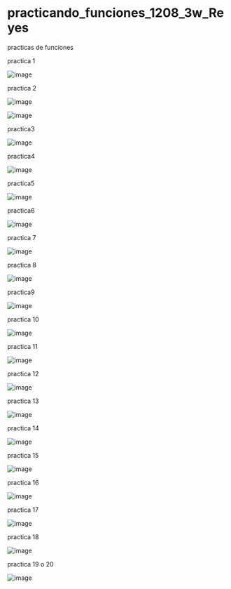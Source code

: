 # practicando_funciones_1208_3w_Reyes
practicas de funciones

practica 1

![image](https://github.com/user-attachments/assets/8411ad6b-b8a9-47ad-9260-927d6a51afe0)

practica 2

![image](https://github.com/user-attachments/assets/52498fd7-cc01-4aaa-a06c-18e833c4e97b)

![image](https://github.com/user-attachments/assets/4c809e00-d19a-4ee6-a7a1-5e5b4a155c12)

practica3

![image](https://github.com/user-attachments/assets/c190a971-6ecd-475a-a50b-83bab054411e)

practica4

![image](https://github.com/user-attachments/assets/18cb8ecd-6ef8-479c-943d-caa858399cbf)

practica5

![image](https://github.com/user-attachments/assets/0b9562da-a0ab-4b61-bddd-9941c4fef850)
 
practica6

![image](https://github.com/user-attachments/assets/5d7c259e-0004-4d8a-b901-219921b4e967)

practica 7

![image](https://github.com/user-attachments/assets/aea2dc8b-5b6c-4d10-b58c-f5000a506a20)

practica 8

![image](https://github.com/user-attachments/assets/3863e6d3-6096-408d-b925-716f4c66273d)

practica9

![image](https://github.com/user-attachments/assets/c30d69e7-5626-4049-8143-ba3d770c1d01)

practica 10

![image](https://github.com/user-attachments/assets/3be8632f-e6b2-4c18-8f02-254494d437d2)

practica 11 

![image](https://github.com/user-attachments/assets/cc5da3ad-f271-42bd-8d87-4278b83ee214)

practica 12

![image](https://github.com/user-attachments/assets/f963eb3b-a450-4c70-855b-fd4b19d04d54)

practica 13

![image](https://github.com/user-attachments/assets/910f72c3-7099-4272-9765-20c1d960144d)

practica 14

![image](https://github.com/user-attachments/assets/f19cb689-e2b0-4db8-90ae-51d2286091e3)


practica 15

![image](https://github.com/user-attachments/assets/609781f7-12a6-4bc4-9581-33ce70ef89f2)

practica 16

![image](https://github.com/user-attachments/assets/7f032871-f06d-4982-a21d-4b76d96f4b9b)

practica 17

![image](https://github.com/user-attachments/assets/ddb9b0e1-d730-4ce1-99e4-3312599aa458)

practica 18

![image](https://github.com/user-attachments/assets/1bf42644-4922-4993-a2dd-ed5a0f04416e)

practica 19 o 20

![image](https://github.com/user-attachments/assets/ed085889-5436-44b4-87e5-6b9caa5517a3)
